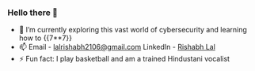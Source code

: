 ### Hello there 👋
- 🌱 I’m currently exploring this vast world of cybersecurity and learning how to {{7**7}}
- 📫
Email - lalrishabh2106@gmail.com
LinkedIn - [Rishabh Lal](https://www.linkedin.com/in/lal-rishabh/)
- ⚡ Fun fact: I play basketball and am a trained Hindustani vocalist


<!--
**Rishblol/Rishblol** is a ✨ _special_ ✨ repository because its `README.md` (this file) appears on your GitHub profile.

Here are some ideas to get you started:

- 🔭 I’m currently working on ...
- 🌱 I’m currently learning ...
- 👯 I’m looking to collaborate on ...
- 🤔 I’m looking for help with ...
- 💬 Ask me about ...
- 📫 How to reach me: ...
- 😄 Pronouns: ...
- ⚡ Fun fact: ...
-->
